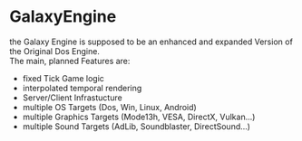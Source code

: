# GalaxyEngine
the Galaxy Engine is supposed to be an enhanced and expanded Version of the Original Dos Engine.  
The main, planned Features are:  
* fixed Tick Game logic
* interpolated temporal rendering
* Server/Client Infrastucture
* multiple OS Targets (Dos, Win, Linux, Android)
* multiple Graphics Targets (Mode13h, VESA, DirectX, Vulkan...)
* multiple Sound Targets (AdLib, Soundblaster, DirectSound...)
